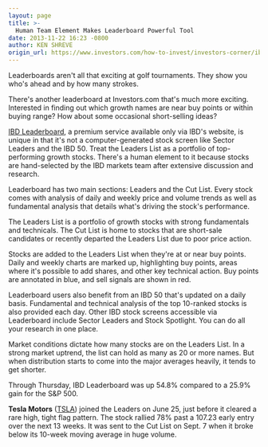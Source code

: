 ```yaml
---
layout: page
title: >-
  Human Team Element Makes Leaderboard Powerful Tool
date: 2013-11-22 16:23 -0800
author: KEN SHREVE
origin_url: https://www.investors.com/how-to-invest/investors-corner/ibd-leaderboard-targets-stocks-fundamentals-and-technicals
---
```





Leaderboards aren't all that exciting at golf tournaments. They show you who's ahead and by how many strokes.


There's another leaderboard at Investors.com that's much more exciting. Interested in finding out which growth names are near buy points or within buying range? How about some occasional short-selling ideas?


[IBD Leaderboard](http://leaderboard.investors.com/leaderboard/leaders/), a premium service available only via IBD's website, is unique in that it's not a computer-generated stock screen like Sector Leaders and the IBD 50. Treat the Leaders List as a portfolio of top-performing growth stocks. There's a human element to it because stocks are hand-selected by the IBD markets team after extensive discussion and research.


Leaderboard has two main sections: Leaders and the Cut List. Every stock comes with analysis of daily and weekly price and volume trends as well as fundamental analysis that details what's driving the stock's performance.


The Leaders List is a portfolio of growth stocks with strong fundamentals and technicals. The Cut List is home to stocks that are short-sale candidates or recently departed the Leaders List due to poor price action.


Stocks are added to the Leaders List when they're at or near buy points. Daily and weekly charts are marked up, highlighting buy points, areas where it's possible to add shares, and other key technical action. Buy points are annotated in blue, and sell signals are shown in red.


Leaderboard users also benefit from an IBD 50 that's updated on a daily basis. Fundamental and technical analysis of the top 10-ranked stocks is also provided each day. Other IBD stock screens accessible via Leaderboard include Sector Leaders and Stock Spotlight. You can do all your research in one place.


Market conditions dictate how many stocks are on the Leaders List. In a strong market uptrend, the list can hold as many as 20 or more names. But when distribution starts to come into the major averages heavily, it tends to get shorter.


Through Thursday, IBD Leaderboard was up 54.8% compared to a 25.9% gain for the S&P 500.


**Tesla Motors** ([TSLA](https://research.investors.com/quote.aspx?symbol=TSLA)) joined the Leaders on June 25, just before it cleared a rare high, tight flag pattern. The stock rallied 78% past a 107.23 early entry over the next 13 weeks. It was sent to the Cut List on Sept. 7 when it broke below its 10-week moving average in huge volume.





